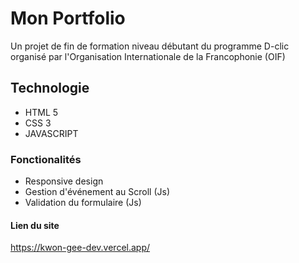 # Mon Portfolio
Un projet de fin de formation niveau débutant du programme D-clic organisé par l'Organisation Internationale de la Francophonie (OIF)

## Technologie
- HTML 5
- CSS 3
- JAVASCRIPT

### Fonctionalités
- Responsive design
- Gestion d'événement au Scroll (Js)
- Validation du formulaire (Js)

#### Lien du site
https://kwon-gee-dev.vercel.app/


